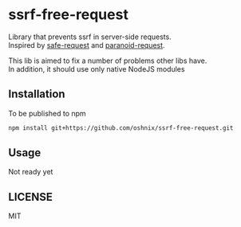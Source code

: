 # ssrf-free-request

Library that prevents ssrf in server-side requests.    
Inspired by [safe-request](https://www.npmjs.com/package/safe-request) 
and [paranoid-request](https://github.com/uber-common/paranoid-request).

This lib is aimed to fix a number of problems other libs have.    
In addition, it should use only native NodeJS modules

## Installation
To be published to npm
```bash
npm install git+https://github.com/oshnix/ssrf-free-request.git
```

## Usage
Not ready yet


## LICENSE
MIT
